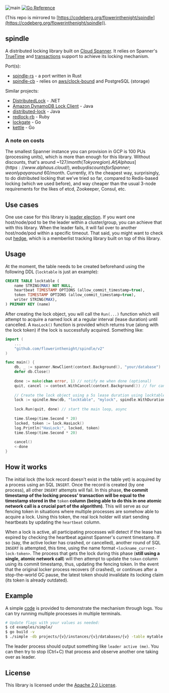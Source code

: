 ![main](https://github.com/flowerinthenight/spindle/workflows/main/badge.svg)
[![Go Reference](https://pkg.go.dev/badge/github.com/flowerinthenight/spindle.svg)](https://pkg.go.dev/github.com/flowerinthenight/spindle/v2)

(This repo is mirrored to [https://codeberg.org/flowerinthenight/spindle](https://codeberg.org/flowerinthenight/spindle)).

## spindle
A distributed locking library built on [Cloud Spanner](https://cloud.google.com/spanner/). It relies on Spanner's [TrueTime](https://cloud.google.com/spanner/docs/true-time-external-consistency) and [transactions](https://cloud.google.com/spanner/docs/transactions) support to achieve its locking mechanism.

Port(s):
* [spindle-rs](https://github.com/flowerinthenight/spindle-rs) - a port written in Rust
* [spindle-cb](https://github.com/flowerinthenight/spindle-cb) - relies on [aws/clock-bound](https://github.com/aws/clock-bound) and PostgreSQL (storage)

Similar projects:
* [DistributedLock](https://github.com/madelson/DistributedLock) - .NET
* [Amazon DynamoDB Lock Client](https://github.com/awslabs/amazon-dynamodb-lock-client) - Java
* [distributed-lock](https://github.com/alturkovic/distributed-lock) - Java
* [redlock-rb](https://github.com/leandromoreira/redlock-rb) - Ruby
* [lockgate](https://github.com/werf/lockgate) - Go
* [kettle](https://github.com/flowerinthenight/kettle) - Go

### A note on costs

The smallest Spanner instance you can provision in GCP is 100 PUs (processing units), which is more than enough for this library. Without discounts, that's around ~$127/month (Tokyo region). At [Alphaus](https://www.alphaus.cloud/), we buy discounts for Spanner; we only pay around ~$60/month. Currently, it’s the cheapest way, surprisingly, to do distributed locking that we’ve tried so far, compared to Redis-based locking (which we used before), and way cheaper than the usual 3-node requirements for the likes of etcd, Zookeeper, Consul, etc.

## Use cases
One use case for this library is [leader election](https://en.wikipedia.org/wiki/Leader_election). If you want one host/node/pod to be the leader within a cluster/group, you can achieve that with this library. When the leader fails, it will fail over to another host/node/pod within a specific timeout. That said, you might want to check out [hedge](https://github.com/flowerinthenight/hedge), which is a memberlist tracking library built on top of this library.

## Usage
At the moment, the table needs to be created beforehand using the following DDL (`locktable` is just an example):
```SQL
CREATE TABLE locktable (
    name STRING(MAX) NOT NULL,
    heartbeat TIMESTAMP OPTIONS (allow_commit_timestamp=true),
    token TIMESTAMP OPTIONS (allow_commit_timestamp=true),
    writer STRING(MAX),
) PRIMARY KEY (name)
```

After creating the lock object, you will call the `Run(...)` function which will attempt to acquire a named lock at a regular interval (lease duration) until cancelled. A `HasLock()` function is provided which returns true (along with the lock token) if the lock is successfully acquired. Something like:

```go
import (
    ...
    "github.com/flowerinthenight/spindle/v2"
)

func main() {
    db, _ := spanner.NewClient(context.Background(), "your/database")
    defer db.Close()
    
    done := make(chan error, 1) // notify me when done (optional)
    quit, cancel := context.WithCancel(context.Background()) // for cancel
    
    // Create the lock object using a 5s lease duration using locktable above.
    lock := spindle.New(db, "locktable", "mylock", spindle.WithDuration(5000))
    
    lock.Run(quit, done) // start the main loop, async
    
    time.Sleep(time.Second * 20)
    locked, token := lock.HasLock()
    log.Println("HasLock:", locked, token)
    time.Sleep(time.Second * 20)
    
    cancel()
    <-done
}
```

## How it works
The initial lock (the lock record doesn't exist in the table yet) is acquired by a process using an SQL `INSERT`. Once the record is created (by one process), all other `INSERT` attempts will fail. In this phase, **the commit timestamp of the locking process' transaction will be equal to the timestamp stored in the** `token` **column (being able to do this in one atomic network call is a crucial part of the algorithm)**. This will serve as our fencing token in situations where multiple processes are somehow able to acquire a lock. Using this token, the real lock holder will start sending heartbeats by updating the `heartbeat` column.

When a lock is active, all participating processes will detect if the lease has expired by checking the heartbeat against Spanner's current timestamp. If so (say, the active locker has crashed, or cancelled), another round of SQL `INSERT` is attempted, this time, using the name format `<lockname_current-lock-token>`. The process that gets the lock during this phase (**still using a single, atomic network call**) will then attempt to update the `token` column using its commit timestamp, thus, updating the fencing token. In the event that the original locker process recovers (if crashed), or continues after a stop-the-world GC pause, the latest token should invalidate its locking claim (its token is already outdated).

## Example
A simple [code](./examples/simple/main.go) is provided to demonstrate the mechanism through logs. You can try running multiple processes in multiple terminals.

```bash
# Update flags with your values as needed:
$ cd examples/simple/
$ go build -v
$ ./simple -db projects/{v}/instances/{v}/databases/{v} -table mytable -name mylock
```

The leader process should output something like `leader active (me)`. You can then try to stop (Ctrl+C) that process and observe another one taking over as leader.

## License

This library is licensed under the [Apache 2.0 License](./LICENSE).

